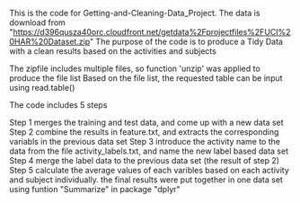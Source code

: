 This is the code for Getting-and-Cleaning-Data_Project.
The data is download from "https://d396qusza40orc.cloudfront.net/getdata%2Fprojectfiles%2FUCI%20HAR%20Dataset.zip"
The purpose of the code is to produce a Tidy Data with a clean results based on the activities and subjects

The zipfile includes multiple files, so function 'unzip' was applied to produce the file list
Based on the file list, the requested table can be input using read.table()

The code includes 5 steps

Step 1 merges the training and test data, and come up with a new data set
Step 2 combine the results in feature.txt, and extracts the corresponding variabls in the previous data set
Step 3 introduce the activity name to the data from the file activity_labels.txt, and name the new label based data set
Step 4 merge the label data to the previous data set (the result of step 2)
Step 5 calculate the average values of each varibles based on each activity and subject individually.
      the final results were put together in one data set using funtion "Summarize" in package "dplyr"
